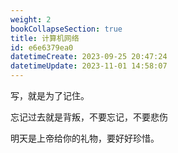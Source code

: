 ```yaml
---
weight: 2
bookCollapseSection: true
title: 计算机网络
id: e6e6379ea0
datetimeCreate: 2023-09-25 20:47:24
datetimeUpdate: 2023-11-01 14:58:07
---
```

写，就是为了记住。

忘记过去就是背叛，不要忘记，不要悲伤

明天是上帝给你的礼物，要好好珍惜。




